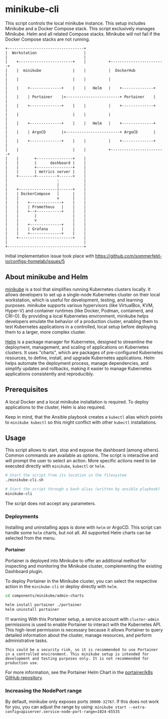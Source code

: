 # minikube-cli

This script controls the local minikube instance. This setup includes Minikube and a Docker Compose stack. This script exclusively manages Minikube. Helm and all related Compose stacks. Minikube will not fail if the Docker Compose stacks are not running.

```kroki-ditaa
+----------------------------------+
|  Workstation                     |
|                                  |
|    +------------------------+    |          +------------------------+
|    |  minikube              |    |          |  DockerHub             |
|    |                        |    |          |                        |
|    |    +--------------+    |    |   Helm   |    +--------------+    |
|    |    | Portainer    |<------------------------+ Portainer    |    |
|    |    +--------------+    |    |          |    +--------------+    |
|    |                        |    |          |                        |
|    |    +--------------+    |    |   Helm   |    +--------------+    |
|    |    | ArgoCD       |<------------------------+ ArgoCD       |    |
|    |    +--------------+    |    |          |    +--------------+    |
|    |                        |    |          +------------------------+
|    |       +----------------+    |
|    |       |      dashboard |    |
|    |       +----------------+    |
|    |       | metrics server |    |
|    +-------+---------+------+    |
|                      :           |
|                      |           |
|    +-----------------|------+    |
|    | DockerCompose   |      |    |
|    |                 v      |    |
|    |    +--------------+    |    |
|    |    | Prometheus   |    |    |
|    |    +--+-----------+    |    |
|    |       |                |    |
|    |       v                |    |
|    |    +--------------+    |    |
|    |    | Grafana      |    |    |
|    |    +--------------+    |    |
|    +------------------------+    |
|                                  |
+----------------------------------+
```

Initial implementation issue took place with <https://github.com/sommerfeld-io/configs-homelab/issues/5>

## About minikube and Helm
[minikube](link:) is a tool that simplifies running Kubernetes clusters locally. It allows developers to set up a single-node Kubernetes cluster on their local workstation, which is useful for development, testing, and learning purposes. minikube supports various hypervisors (like VirtualBox, KVM, Hyper-V) and container runtimes (like Docker, Podman, containerd, and CRI-O). By providing a local Kubernetes environment, minikube helps developers emulate the behavior of a production cluster, enabling them to test Kubernetes applications in a controlled, local setup before deploying them to a larger, more complex cluster.

[Helm](https://helm.sh) is a package manager for Kubernetes, designed to streamline the deployment, management, and scaling of applications on Kubernetes clusters. It uses "charts", which are packages of pre-configured Kubernetes resources, to define, install, and upgrade Kubernetes applications. Helm helps automate the deployment process, manage dependencies, and simplify updates and rollbacks, making it easier to manage  Kubernetes applications consistently and reproducibly.

## Prerequisites
A local Docker and a local minikube installation is required. To deploy applications to the cluster, Helm is also required.

Keep in mind, that the Ansible playbook creates a `kubectl` alias which points to `minikube kubectl` so this might conflict with other `kubectl` installations.

## Usage
This script allows to start, stop and expose the dashboard (among others). Common commands are available as options. The script is interactive and will prompt the user to select an action. More specific actions need to be executed directly with `minikube`, `kubectl` or `helm`.

```bash
# Start the script from its location in the filesystem
./minikube-cli.sh

# Start the script through a bash alias (written by ansible playbook)
minikube-cli
```

The script does not accept any parameters.

### Deployments
Installing and uninstalling apps is done with `helm` or ArgoCD. This script can handle some `helm` charts, but not all. All supported Helm charts can be selected from the menu.

#### Portainer
Portainer is deployed into Minikube to offer an additional method for inspecting and monitoring the Minikube cluster, complementing the existing Dashboard plugin.

To deploy Portainer in the Minikube cluster, you can select the respective action in the `minikube-cli` or deploy directly with `helm`.

```bash
cd components/minikube/admin-charts

helm install portainer ./portainer
helm uninstall portainer
```

!!! warning
    With this Portainer setup, a service account with `cluster-admin` permissions is used to enable Portainer to interact with the Kubernetes API. This high-level permission is necessary because it allows Portainer to query detailed information about the cluster, manage resources, and perform administrative tasks.

    This could be a security risk, so it is recommended to use Portainer in a controlled environment. This minikube setup is intended for development and testing purposes only. It is not recommended for production use.

For more information, see the Portainer Helm Chart in the [portainer/k8s GitHub repository](https://github.com/portainer/k8s).

### Increasing the NodePort range
By default, minikube only exposes ports `30000-32767`. If this does not work for you, you can adjust the range by using: `minikube start --extra-config=apiserver.service-node-port-range=1024-65535`

<!-- !    DO NOT EDIT DIRECTLY !!!!!                              -->
<!-- !    File is auto-generated by pipeline                      -->
<!-- !    Contents are based on files from docs/contents/about    -->
